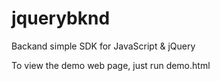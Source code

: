 # jquerybknd

Backand simple SDK for JavaScript & jQuery

To view the demo web page, just run demo.html

